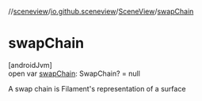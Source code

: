 //[sceneview](../../../index.md)/[io.github.sceneview](../index.md)/[SceneView](index.md)/[swapChain](swap-chain.md)

# swapChain

[androidJvm]\
open var [swapChain](swap-chain.md): SwapChain? = null

A swap chain is Filament's representation of a surface
